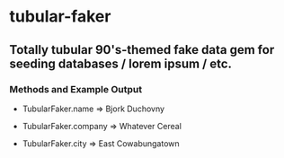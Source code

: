 # tubular-faker
## Totally tubular 90's-themed fake data gem for seeding databases / lorem ipsum / etc.

### Methods and Example Output

* TubularFaker.name => Bjork Duchovny

* TubularFaker.company => Whatever Cereal

* TubularFaker.city => East Cowabungatown
